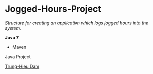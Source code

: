 # Jogged-Hours-Project

*Structure for creating an application which logs jogged hours into the system.*

**Java 7**

* Maven

Java Project

[Trung-Hieu Dam](https://github.com/trunghieud)

